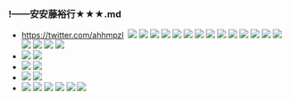 ### !——安安藤裕行★★★.md
- https://twitter.com/ahhmpzl
![]()
![](https://pbs.twimg.com/media/D8ZrC3hUIAA2fKX?format=jpg&name=4096x4096)
![](https://pbs.twimg.com/media/D8ZrC3hVUAAKyX4?format=jpg&name=4096x4096)
![](https://pbs.twimg.com/media/D8ZrC3iUcAIqv-p?format=jpg&name=4096x4096)
![](https://pbs.twimg.com/media/D8ZrC3iUIAAUsNi?format=jpg&name=4096x4096)
![](https://pbs.twimg.com/media/EHYmr8GUYAA01nw?format=jpg&name=4096x4096)
![](https://pbs.twimg.com/media/EHYmr8KUEAE9Otz?format=jpg&name=4096x4096)
![](https://pbs.twimg.com/media/EHYmEdYVAAAlg-f?format=jpg&name=4096x4096)
![](https://pbs.twimg.com/media/EHYmEdZVUAArjRD?format=jpg&name=4096x4096)
![](https://pbs.twimg.com/media/EHYmEdYUcAYwjx5?format=jpg&name=4096x4096)
![](https://pbs.twimg.com/media/EHYmEdbUcAAJZ-p?format=jpg&name=4096x4096)
![](https://pbs.twimg.com/media/EHYlbPkUUAAQqWt?format=jpg&name=4096x4096)
![](https://pbs.twimg.com/media/EHYlbPkUwAAdF6A?format=jpg&name=4096x4096)
![](https://pbs.twimg.com/media/EHYlbPkU0AAdfFI?format=jpg&name=4096x4096)
![](https://pbs.twimg.com/media/EHYlbPlU8AAG0H3?format=jpg&name=4096x4096)
![](https://pbs.twimg.com/media/EGlzMoZUYAEQhtf?format=jpg&name=4096x4096)
![](https://pbs.twimg.com/media/EHDO8Q3U4AEBvEx?format=jpg&name=4096x4096)
![](https://pbs.twimg.com/media/EHDO8Q1UYAEVDGO?format=jpg&name=4096x4096)
![](https://pbs.twimg.com/media/EHDPfBRU0AAdmGG?format=jpg&name=4096x4096)
- ![](https://pbs.twimg.com/media/EHDPfBRUYAE8s0W?format=jpg&name=4096x4096)
![](https://pbs.twimg.com/media/EHDQmOxVAAALnAI?format=jpg&name=4096x4096)
- ![](https://pbs.twimg.com/media/EHDQmO0U0AAJZmB?format=jpg&name=4096x4096)
![](https://pbs.twimg.com/media/EHDRBoDUEAAYNnd?format=jpg&name=4096x4096)
- ![](https://pbs.twimg.com/media/EHDRBoFUwAEO8pf?format=jpg&name=4096x4096)
![](https://pbs.twimg.com/media/EHH7kz5WoAEtciD?format=jpg&name=4096x4096)
- ![](https://pbs.twimg.com/media/EB1HOkyU4AAtiYf?format=jpg&name=4096x4096)
![](https://pbs.twimg.com/media/EB1Is4KUwAAlXaI?format=jpg&name=4096x4096)
![](https://pbs.twimg.com/media/EBqQahKU4AUX9Ky?format=jpg&name=4096x4096)
![](https://pbs.twimg.com/media/Dx2gDg_VAAAWv6W?format=jpg&name=4096x4096)
![](https://pbs.twimg.com/media/D3FfIA6VAAA136c?format=png&name=4096x4096)
![](https://pbs.twimg.com/media/D3FfNhIUwAAGTMN?format=png&name=4096x4096)
